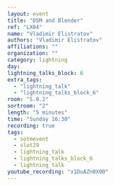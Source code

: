 ```yaml
---
layout: event
title: "OSM and Blender"
ref: "LX04"
name: "Vladimir Elistratov"
authors: "Vladimir Elistratov"
affiliations: ""
organization: ""
category: lightning
day: 
lightning_talks_block: 6
extra_tags:
  - "lightning_talk"
  - "lightning_talks_block_6"
room: "S.0.2"
sortroom: "2"
length: "5 minutes"
time: "Sunday 16:30"
recording: true
tags:
  - sotmevent
  - slot29
  - lightning_talk
  - lightning_talks_block_6
  - lightning_talk
youtube_recording: "x1DuAZn0X00"
---
```

